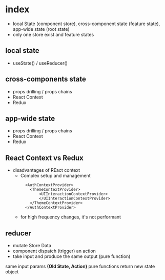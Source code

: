 # index

- local State (component store), cross-component state (feature state), app-wide state (root state)
- only one store exist and feature states

## local state

- useState() / useReducer()

## cross-components state

- props drilling / props chains
- React Context
- Redux

## app-wide state

- props drilling / props chains
- React Context
- Redux

## React Context vs Redux

- disadvantages of REact context
  - Complex setup and management
    ```
      <AuthContextProvider>
        <ThemeContextProvider>
            <UIInteractionContextProvider>
            </UIInteractionContextProvider>
        </ThemeContextProvider>
      </AuthContextProvider>
    ```
  - for high frequency changes, it's not performant

## reducer

- mutate Store Data
- component dispatch (trigger) an action
- take input and produce the same output (pure function)

same input params **(Old State, Action)** pure functions
return new state object
